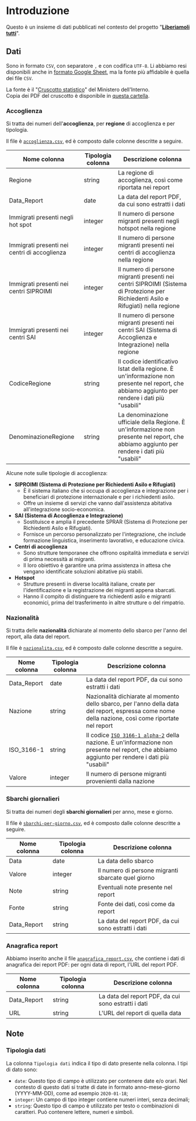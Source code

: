 # Introduzione

Questo è un insieme di dati pubblicati nel contesto del progetto "[**Liberiamoli tutti**](https://datibenecomune.substack.com/about)".

## Dati

Sono in formato `CSV`, con separatore `,` e con codifica `UTF-8`. Li abbiamo resi disponibili anche in [formato Google Sheet](https://docs.google.com/spreadsheets/d/1dNlByw2cMoqGorp4zPN6OULtG_jVRCe5xpl0YdKJxFE/edit?usp=sharing), ma la fonte più affidabile è quella dei file `CSV`.

La fonte è il "[Cruscotto statistico](http://www.libertaciviliimmigrazione.dlci.interno.gov.it/it/documentazione/statistica/cruscotto-statistico-giornaliero)" del Ministero dell'Interno.<br>
Copia dei PDF del cruscotto è disponibile in [questa cartella](https://github.com/ondata/liberiamoli-tutti/tree/main/sbarchi-migranti/rawdata/pdf).

### Accoglienza

Si tratta dei numeri dell'**accoglienza**, per **regione** di accoglienza e per tipologia.

Il file è [`accoglienza.csv`](https://raw.githubusercontent.com/ondata/liberiamoli-tutti/main/sbarchi-migranti/dati/accoglienza.csv), ed è composto dalle colonne descritte a seguire.

| Nome colonna | Tipologia colonna | Descrizione colonna |
| ---- | ---- | ----------- |
| Regione | string | La regione di accoglienza, così come riportata nei report |
| Data_Report | date | La data del report PDF, da cui sono estratti i dati |
| Immigrati presenti negli hot spot | integer | Il numero di persone migranti presenti negli hotspot nella regione |
| Immigrati presenti nei centri di accoglienza | integer | Il numero di persone migranti presenti nei centri di accoglienza nella regione |
| Immigrati presenti nei centri SIPROIMI | integer | Il numero di persone migranti presenti nei centri SIPROIMI (Sistema di Protezione per Richiedenti Asilo e Rifugiati) nella regione |
| Immigrati presenti nei centri SAI | integer | Il numero di persone migranti presenti nei centri SAI (Sistema di Accoglienza e Integrazione) nella regione |
| CodiceRegione | string | Il codice identificativo Istat della regione. È un'informazione non presente nel report, che abbiamo aggiunto per rendere i dati più "usabili" |
| DenominazioneRegione | string | La denominazione ufficiale della Regione. È un'informazione non presente nel report, che abbiamo aggiunto per rendere i dati più "usabili" |

Alcune note sulle tipologie di accoglienza:

- **SIPROIMI (Sistema di Protezione per Richiedenti Asilo e Rifugiati)**
  - È il sistema italiano che si occupa di accoglienza e integrazione per i beneficiari di protezione internazionale e per i richiedenti asilo.
  - Offre un insieme di servizi che vanno dall'assistenza abitativa all'integrazione socio-economica.
- **SAI (Sistema di Accoglienza e Integrazione)**
  - Sostituisce e amplia il precedente SPRAR (Sistema di Protezione per Richiedenti Asilo e Rifugiati).
  - Fornisce un percorso personalizzato per l'integrazione, che include formazione linguistica, inserimento lavorativo, e educazione civica.
- **Centri di accoglienza**
  - Sono strutture temporanee che offrono ospitalità immediata e servizi di prima necessità ai migranti.
  - Il loro obiettivo è garantire una prima assistenza in attesa che vengano identificate soluzioni abitative più stabili.
- **Hotspot**
  - Strutture presenti in diverse località italiane, create per l'identificazione e la registrazione dei migranti appena sbarcati.
  - Hanno il compito di distinguere tra richiedenti asilo e migranti economici, prima del trasferimento in altre strutture o del rimpatrio.

### Nazionalità

Si tratta delle **nazionalità** dichiarate al momento dello sbarco per l'anno del report, alla data del report.

Il file è [`nazionalita.csv`](https://raw.githubusercontent.com/ondata/liberiamoli-tutti/main/sbarchi-migranti/dati/nazionalita.csv), ed è composto dalle colonne descritte a seguire.

| Nome colonna | Tipologia colonna | Descrizione colonna |
| ---- | ---- | ----------- |
| Data_Report | date | La data del report PDF, da cui sono estratti i dati |
| Nazione | string | Nazionalità dichiarate al momento dello sbarco, per l'anno della data del report, espressa come nome della nazione, così come riportate nel report |
| ISO_3166-1 | string | Il codice [`ISO 3166-1 alpha-2`](https://it.wikipedia.org/wiki/ISO_3166-1_alpha-2) della nazione. È un'informazione non presente nel report, che abbiamo aggiunto per rendere i dati più "usabili" |
| Valore | integer | Il numero di persone migranti provenienti dalla nazione |


### Sbarchi giornalieri

Si tratta dei numeri degli **sbarchi giornalieri** per anno, mese e giorno.

Il file è [`sbarchi-per-giorno.csv`](https://raw.githubusercontent.com/ondata/liberiamoli-tutti/main/sbarchi-migranti/dati/sbarchi-per-giorno.csv), ed è composto dalle colonne descritte a seguire.

| Nome colonna | Tipologia colonna | Descrizione colonna |
| ---- | ---- | ----------- |
| Data | date | La data dello sbarco |
| Valore | integer | Il numero di persone migranti sbarcate quel giorno |
| Note | string | Eventuali note presente nel report |
| Fonte | string | Fonte dei dati, così come da report |
| Data_Report | string | La data del report PDF, da cui sono estratti i dati |

### Anagrafica report

Abbiamo inserito anche il file [`anagrafica_report.csv`](anagrafica_report.csv), che contiene i dati di anagrafica dei report PDF: per ogni data di report, l'URL del report PDF.

| Nome colonna | Tipologia colonna | Descrizione colonna |
| ---- | ---- | ----------- |
| Data_Report | string | La data del report PDF, da cui sono estratti i dati |
| URL | string | L'URL del report di quella data |

## Note

### Tipologia dati

La colonna `Tipologia dati` indica il tipo di dato presente nella colonna. I tipi di dato sono:

- `date`: Questo tipo di campo è utilizzato per contenere date e/o orari. Nel contesto di questo dati si tratte di date in formato anno-mese-giorno (YYYY-MM-DD), come ad esempio `2020-01-18`;
- `integer`: Un campo di tipo integer contiene numeri interi, senza decimali;
- `string`: Questo tipo di campo è utilizzato per testo o combinazioni di caratteri. Può contenere lettere, numeri e simboli.
